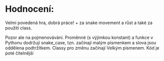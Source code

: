 # Hodnocení:

Velmi povedená hra, dobrá práce! + za snake movement a růst a také za použití class.

Pozor ale na pojmenovávání. Proměnné (s výjimkou konstant) a funkce v Pythonu dodržují snake_case, tzn. začínají malým písmenkem a slova jsou oddělena podtržítkem. Classy pro změnu začínají Velkým písmenem. Kód je poté čitelnější
